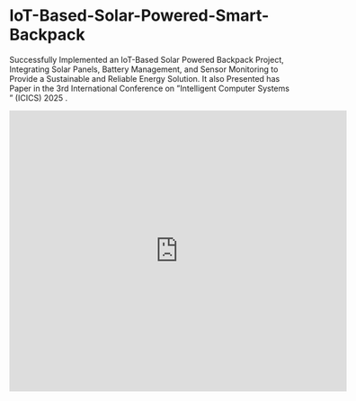# IoT-Based-Solar-Powered-Smart-Backpack
Successfully Implemented an IoT-Based Solar Powered Backpack Project, Integrating Solar Panels, Battery Management, and Sensor Monitoring to Provide a Sustainable and Reliable Energy Solution. It also Presented has Paper in the 3rd International Conference on ”Intelligent Computer Systems ” (ICICS) 2025 .

<embed src="https://drive.google.com/file/d/104XcYaRz0GCtx5OuSJYfAv-8MoW2jmkp/view?usp=drive_link" width="600" height="500" type="application/pdf">
